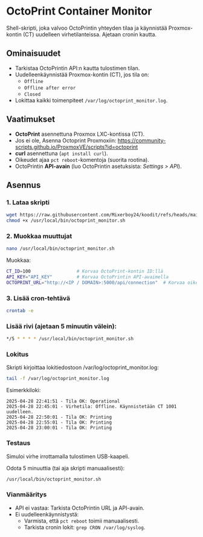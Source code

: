 # OctoPrint Container Monitor

Shell-skripti, joka valvoo OctoPrintin yhteyden tilaa ja käynnistää Proxmox-kontin (CT) uudelleen virhetilanteissa. Ajetaan cronin kautta.

## Ominaisuudet
- Tarkistaa OctoPrintin API:n kautta tulostimen tilan.
- Uudelleenkäynnistää Proxmox-kontin (CT), jos tila on:
  - `Offline`
  - `Offline after error`
  - `Closed`
- Lokittaa kaikki toimenpiteet `/var/log/octoprint_monitor.log`.

## Vaatimukset
- **OctoPrint** asennettuna Proxmox LXC-kontissa (CT).   
 - Jos ei ole, Asenna Octoprint Proxmoxiin: https://community-scripts.github.io/ProxmoxVE/scripts?id=octoprint
- **curl** asennettuna (`apt install curl`).
- Oikeudet ajaa `pct reboot`-komentoja (suorita rootina).
- OctoPrintin **API-avain** (luo OctoPrintin asetuksista: *Settings > API*).

## Asennus

### 1. Lataa skripti
```bash
wget https://raw.githubusercontent.com/Mixerboy24/koodit/refs/heads/main/Proxmox/Automation/Octoprint/octoprint_monitor.sh -O /usr/local/bin/octoprint_monitor.sh
chmod +x /usr/local/bin/octoprint_monitor.sh
```

### 2. Muokkaa muuttujat
```bash
nano /usr/local/bin/octoprint_monitor.sh
```
Muokkaa:

```bash
CT_ID=100                 # Korvaa OctoPrint-kontin ID:llä
API_KEY="API_KEY"         # Korvaa OctoPrintin API-avaimella
OCTOPRINT_URL="http://<IP / DOMAIN>:5000/api/connection"  # Korvaa oikea osoite. Esim: 192.168.1.41
```
### 3. Lisää cron-tehtävä
```bash
crontab -e
```
### Lisää rivi (ajetaan 5 minuutin välein):
```bash
*/5 * * * * /usr/local/bin/octoprint_monitor.sh
```
### Lokitus

Skripti kirjoittaa lokitiedostoon /var/log/octoprint_monitor.log:

```bash
tail -f /var/log/octoprint_monitor.log
```

Esimerkkiloki:
```
2025-04-28 22:41:51 - Tila OK: Operational
2025-04-28 22:45:01 - Virhetila: Offline. Käynnistetään CT 1001 uudelleen.
2025-04-28 22:50:01 - Tila OK: Printing
2025-04-28 22:55:01 - Tila OK: Printing
2025-04-28 23:00:01 - Tila OK: Printing
```
### Testaus
Simuloi virhe irrottamalla tulostimen USB-kaapeli.

Odota 5 minuuttia (tai aja skripti manuaalisesti):

```bash
/usr/local/bin/octoprint_monitor.sh
```
### Vianmääritys
- API ei vastaa: Tarkista OctoPrintin URL ja API-avain.
- Ei uudelleenkäynnistystä:
  - Varmista, että ```pct reboot``` toimii manuaalisesti.
  - Tarkista cronin lokit: ```grep CRON /var/log/syslog```.
